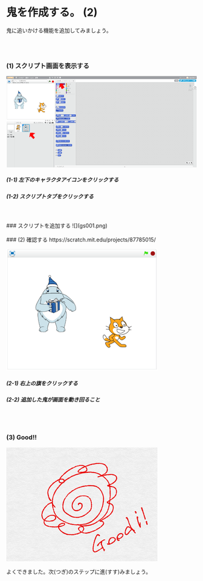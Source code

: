# 鬼を作成する。 (2)


鬼に追いかける機能を追加してみましょう。


<br>
<br>

### (1) スクリプト画面を表示する

![](h001.png)

##### (1-1) 左下のキャラクタアイコンをクリックする
##### (1-2) スクリプトタブをクリックする


<br>
<br>
### スクリプトを追加する
![](gs001.png)

<br>
<br>
### (2) 確認する
https://scratch.mit.edu/projects/87785015/

![](con01.png)

##### (2-1) 右上の旗をクリックする
##### (2-2) 追加した鬼が画面を動き回ること


<br>
<br>

### (3) Good!!

![](../good.png)

よくできました。次(つぎ)のステップに進(すす)みましょう。

<br>
<br>